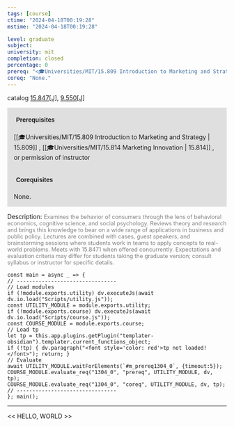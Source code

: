 ```yaml
---
tags: [course]
ctime: "2024-04-18T00:19:28"
mstime: "2024-04-18T00:19:28"

level: graduate
subject: 
university: mit
completion: closed
percentage: 0
prereq: "<🎓Universities/MIT/15.809 Introduction to Marketing and Strategy> , <🎓Universities/MIT/15.814 Marketing Innovation> , or permission of instructor"
coreq: "None."
---
```


catalog [15.847[J]](http://student.mit.edu/catalog/m15c.html#15.847), [9.550[J]](http://student.mit.edu/catalog/m9b.html#9.550)

<span style="display: block; padding: 15px; background-color: rgb(100, 100, 100, 0.2);"><font id="m_prereq1304_0" style="display: block; font-family: Arial, sans-serif; font-weight: bold; padding: 5px">Prerequisites</font><br><span id="prereq1304_0">[[🎓Universities/MIT/15.809 Introduction to Marketing and Strategy | 15.809]] , [[🎓Universities/MIT/15.814 Marketing Innovation | 15.814]] , or permission of instructor</span></span>
<span style="display: block; padding: 15px; background-color: rgb(100, 100, 100, 0.2);"><font id="m_coreq1304_0" style="display: block; font-family: Arial, sans-serif; font-weight: bold; padding: 5px">Corequisites</font><br><span id="coreq1304_0">None.</span></span>

<font style="">Description:</font>
<font style="color: grey; font-size: 0.8rem;">Examines the behavior of consumers through the lens of behavioral economics, cognitive science, and social psychology. Reviews theory and research and brings this knowledge to bear on a wide range of applications in business and public policy. Lectures are combined with cases, guest speakers, and brainstorming sessions where students work in teams to apply concepts to real-world problems. Meets with 15.8471 when offered concurrently. Expectations and evaluation criteria may differ for students taking the graduate version; consult syllabus or instructor for specific details.</font>

```dataviewjs
const main = async _ => {
// --------------------------------
// Load modules
if (!module.exports.utility) dv.executeJs(await dv.io.load("Scripts/utility.js"));
const UTILITY_MODULE = module.exports.utility;
if (!module.exports.course) dv.executeJs(await dv.io.load("Scripts/course.js"));
const COURSE_MODULE = module.exports.course;
// Load tp
let tp = this.app.plugins.getPlugin("templater-obsidian").templater.current_functions_object;
if (!tp) { dv.paragraph("<font style='color: red'>tp not loaded!</font>"); return; }
// Evaluate
await UTILITY_MODULE.waitForElements(`#m_prereq1304_0`, {timeout:5});
COURSE_MODULE.evaluate_req("1304_0", "prereq", UTILITY_MODULE, dv, tp);
COURSE_MODULE.evaluate_req("1304_0", "coreq", UTILITY_MODULE, dv, tp);
// --------------------------------
}; main();
```

---

<< HELLO, WORLD >>
